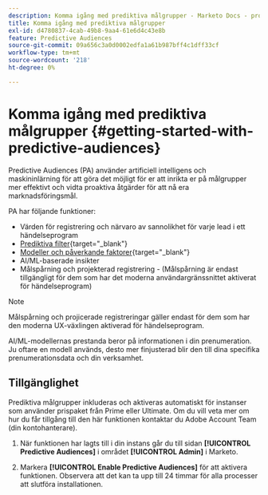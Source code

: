 ```yaml
---
description: Komma igång med prediktiva målgrupper - Marketo Docs - produktdokumentation
title: Komma igång med prediktiva målgrupper
exl-id: d4780837-4cab-49b8-9aa4-61e6d4c43e8b
feature: Predictive Audiences
source-git-commit: 09a656c3a0d0002edfa1a61b987bff4c1dff33cf
workflow-type: tm+mt
source-wordcount: '218'
ht-degree: 0%

---
```


# Komma igång med prediktiva målgrupper {#getting-started-with-predictive-audiences}

Predictive Audiences (PA) använder artificiell intelligens och maskininlärning för att göra det möjligt för er att inrikta er på målgrupper mer effektivt och vidta proaktiva åtgärder för att nå era marknadsföringsmål.

PA har följande funktioner:

* Värden för registrering och närvaro av sannolikhet för varje lead i ett händelseprogram
* [Prediktiva filter](/help/marketo/product-docs/core-marketo-concepts/predictive-audiences/predictive-filters.md){target="_blank"}
* [Modeller och påverkande faktorer](/help/marketo/product-docs/core-marketo-concepts/predictive-audiences/models-and-insights.md){target="_blank"}
* AI/ML-baserade insikter
* Målspårning och projekterad registrering - (Målspårning är endast tillgängligt för dem som har det moderna användargränssnittet aktiverat för händelseprogram)

>[!NOTE]
>
>Målspårning och projicerade registreringar gäller endast för dem som har den moderna UX-växlingen aktiverad för händelseprogram.

AI/ML-modellernas prestanda beror på informationen i din prenumeration. Ju oftare en modell används, desto mer finjusterad blir den till dina specifika prenumerationsdata och din verksamhet.

## Tillgänglighet

Prediktiva målgrupper inkluderas och aktiveras automatiskt för instanser som använder prispaket från Prime eller Ultimate. Om du vill veta mer om hur du får tillgång till den här funktionen kontaktar du Adobe Account Team (din kontohanterare).

1. När funktionen har lagts till i din instans går du till sidan **[!UICONTROL Predictive Audiences]** i området **[!UICONTROL Admin]** i Marketo.

1. Markera **[!UICONTROL Enable Predictive Audiences]** för att aktivera funktionen. Observera att det kan ta upp till 24 timmar för alla processer att slutföra installationen.

